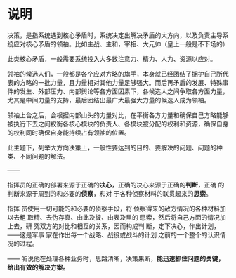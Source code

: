 # 说明

决策，是指系统遇到核心矛盾时，系统决定出解决矛盾的大方向，以及负责主导系统应对核心矛盾的领袖。比如主战、主和，宰相、大元帅（皇上一般是不下场的）

此类核心矛盾，一般需要系统投入大多数注意力、精力、人力、资源以应对。

领袖的候选人们，一般都是各个应对方略的旗手，本身就已经团结了拥护自己所代表的方略的一批力量，且力量相对其他力量足够强大。而后再矛盾的发展、特殊事件的发生、外部压力、内部舆论等各方面因素下，各候选人之间争取各方面力量，尤其是中间力量的支持，最后团结出最广大最强大力量的候选人成为领袖。

领袖上台之后，会根据内部山头的力量对比，在平衡各方力量和确保自己方略能够被执行下去之间权衡各核心模块的负责人、各模块被分配的权利和资源，确保自身的权利同时确保自身能持续占有领袖的位置。

此主题下，列举大方向决策上，一般性要达到的目的、要解决的问题、问题的种类、不同问题的解法。



——

指挥员的正确的部署来源于正确的**决心**，正确的决心来源于正确的**判断**，正确 的判断来源于周到的和必要的**侦察**，和对 于各种侦察材料的联贯起来的**思索**。

指挥 员使用一切可能的和必要的侦察手段，将 侦察得来的敌方情况的各种材料加以去粗 取精、去伪存真、由此及彼、由表及里的 思索，然后将自己方面的情况加上去，研 究双方的对比和相互的关系，因而构成判 断，定下决心，作出计划，——这是军事 家在作出每一个战略、战役或战斗的计划 之前的一个整个的认识情况的过程。

——
听说他在处理各种业务时，思路清晰，决策果断，**能迅速抓住问题的关键，给出有效的解决方案。**
